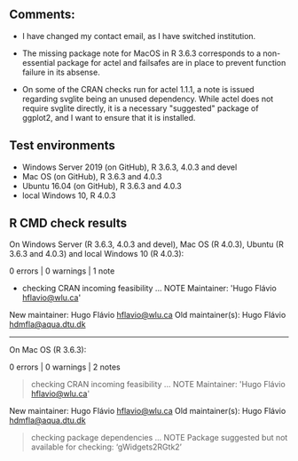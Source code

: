 ## Comments:

* I have changed my contact email, as I have switched institution.

* The missing package note for MacOS in R 3.6.3 corresponds to a non-essential 
  package for actel and failsafes are in place to prevent function failure 
  in its absense.

* On some of the CRAN checks run for actel 1.1.1, a note is issued regarding 
  svglite being an unused dependency. While actel does not require svglite 
  directly, it is a necessary "suggested" package of ggplot2, and I want 
  to ensure that it is installed.

## Test environments

* Windows Server 2019 (on GitHub), R 3.6.3, 4.0.3 and devel
* Mac OS (on GitHub), R 3.6.3 and 4.0.3
* Ubuntu 16.04 (on GitHub), R 3.6.3 and 4.0.3
* local Windows 10, R 4.0.3


## R CMD check results

On Windows Server (R 3.6.3, 4.0.3 and devel), Mac OS (R 4.0.3),
Ubuntu (R 3.6.3 and 4.0.3) and local Windows 10 (R 4.0.3):

0 errors | 0 warnings | 1 note

* checking CRAN incoming feasibility ... NOTE
Maintainer: 'Hugo Flávio <hflavio@wlu.ca>'

New maintainer:
  Hugo Flávio <hflavio@wlu.ca>
Old maintainer(s):
  Hugo Flávio <hdmfla@aqua.dtu.dk>

---

On Mac OS (R 3.6.3):

0 errors | 0 warnings | 2 notes

> checking CRAN incoming feasibility ... NOTE
Maintainer: 'Hugo Flávio <hflavio@wlu.ca>'

New maintainer:
  Hugo Flávio <hflavio@wlu.ca>
Old maintainer(s):
  Hugo Flávio <hdmfla@aqua.dtu.dk>

> checking package dependencies ... NOTE
  Package suggested but not available for checking: ‘gWidgets2RGtk2’
  